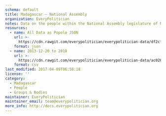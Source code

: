 ```yaml
---
schema: default
title: Madagascar — National Assembly
organization: EveryPolitician
notes: Data on the people within the National Assembly legislature of Madagascar.
resources:
  - name: All Data as Popolo JSON
    url: >-
      https://cdn.rawgit.com/everypolitician/everypolitician-data/df2cff5963db1f1085f368ea2479bae05835c630/data/Madagascar/Assembly/ep-popolo-v1.0.json
    format: json
  - name: 2013-12-20 to 2018
    url: >-
      https://cdn.rawgit.com/everypolitician/everypolitician-data/ac026b5dca928299e2c8c001eaf0c35e466c13c3/data/Madagascar/Assembly/term-2013.csv
    format: csv
last_modified: 2017-04-09T06:58:18
license: ''
category:
  - Madagascar
  - People
  - Groups & Bodies
maintainer: EveryPolitician
maintainer_email: team@everypolitician.org
more_info: http://docs.everypolitician.org
---
```

